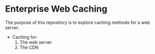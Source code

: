 # Enterprise Web Caching

The purpose of this repository is to explore caching methods for a web server.

- Caching for:
  1. The web server
  2. The CDN
